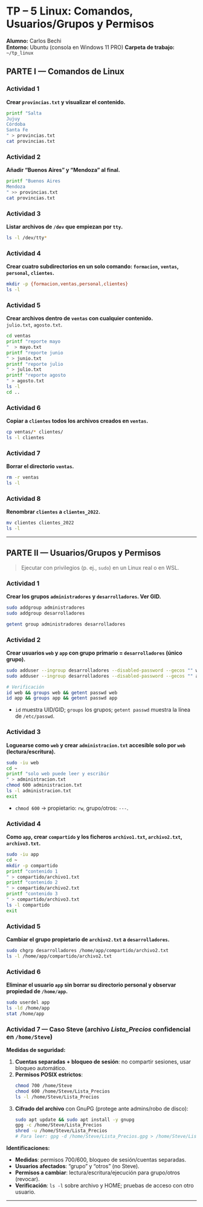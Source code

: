 # TP – 5 Linux: Comandos, Usuarios/Grupos y Permisos

**Alumno:** Carlos Bechi  
**Entorno:** Ubuntu (consola en Windows 11 PRO)
**Carpeta de trabajo:** `~/tp_linux`




## PARTE I — Comandos de Linux

### Actividad 1
**Crear `provincias.txt` y visualizar el contenido.**
```bash
printf "Salta
Jujuy
Córdoba
Santa Fe
" > provincias.txt
cat provincias.txt
```


### Actividad 2
**Añadir “Buenos Aires” y “Mendoza” al final.**
```bash
printf "Buenos Aires
Mendoza
" >> provincias.txt
cat provincias.txt
```


### Actividad 3
**Listar archivos de `/dev` que empiezan por `tty`.**
```bash
ls -l /dev/tty*

```

### Actividad 4
**Crear cuatro subdirectorios en un solo comando: `formacion`, `ventas`, `personal`, `clientes`.**
```bash
mkdir -p {formacion,ventas,personal,clientes}
ls -l
```

### Actividad 5
**Crear archivos dentro de `ventas` con cualquier contenido.**  
`julio.txt`, `agosto.txt`.
```bash
cd ventas
printf "reporte mayo
"  > mayo.txt
printf "reporte junio
" > junio.txt
printf "reporte julio
" > julio.txt
printf "reporte agosto
" > agosto.txt
ls -l
cd ..
```

### Actividad 6
**Copiar a `clientes` todos los archivos creados en `ventas`.**
```bash
cp ventas/* clientes/
ls -l clientes
```

### Actividad 7
**Borrar el directorio `ventas`.**
```bash
rm -r ventas
ls -l
```

### Actividad 8
**Renombrar `clientes` a `clientes_2022`.**
```bash
mv clientes clientes_2022
ls -l
```

---

## PARTE II — Usuarios/Grupos y Permisos

> Ejecutar con privilegios (p. ej., `sudo`) en un Linux real o en WSL.

### Actividad 1
**Crear los grupos `administradores` y `desarrolladores`. Ver GID.**
```bash
sudo addgroup administradores
sudo addgroup desarrolladores

getent group administradores desarrolladores

```

### Actividad 2
**Crear usuarios `web` y `app` con grupo primario = `desarrolladores` (único grupo).**
```bash
sudo adduser --ingroup desarrolladores --disabled-password --gecos "" web
sudo adduser --ingroup desarrolladores --disabled-password --gecos "" app

# Verificación
id web && groups web && getent passwd web
id app && groups app && getent passwd app
```
- `id` muestra UID/GID; `groups` los grupos; `getent passwd` muestra la línea de `/etc/passwd`.

### Actividad 3
**Loguearse como `web` y crear `administracion.txt` accesible solo por `web` (lectura/escritura).**
```bash
sudo -iu web
cd ~
printf "solo web puede leer y escribir
" > administracion.txt
chmod 600 administracion.txt
ls -l administracion.txt
exit
```
- `chmod 600` → propietario: `rw`, grupo/otros: `---`.

### Actividad 4
**Como `app`, crear `compartido` y los ficheros `archivo1.txt`, `archivo2.txt`, `archivo3.txt`.**
```bash
sudo -iu app
cd ~
mkdir -p compartido
printf "contenido 1
" > compartido/archivo1.txt
printf "contenido 2
" > compartido/archivo2.txt
printf "contenido 3
" > compartido/archivo3.txt
ls -l compartido
exit
```

### Actividad 5
**Cambiar el grupo propietario de `archivo2.txt` a `desarrolladores`.**
```bash
sudo chgrp desarrolladores /home/app/compartido/archivo2.txt
ls -l /home/app/compartido/archivo2.txt
```

### Actividad 6
**Eliminar el usuario `app` sin borrar su directorio personal y observar propiedad de `/home/app`.**
```bash
sudo userdel app     
ls -ld /home/app
stat /home/app
```

### Actividad 7 — Caso Steve (archivo *Lista_Precios* confidencial en `/home/Steve`)

**Medidas de seguridad:**
1. **Cuentas separadas + bloqueo de sesión**: no compartir sesiones, usar bloqueo automático.
2. **Permisos POSIX estrictos**:
   ```bash
   chmod 700 /home/Steve
   chmod 600 /home/Steve/Lista_Precios
   ls -l /home/Steve/Lista_Precios
   ```
3. **Cifrado del archivo** con GnuPG (protege ante admins/robo de disco):
   ```bash
   sudo apt update && sudo apt install -y gnupg
   gpg -c /home/Steve/Lista_Precios         
   shred -u /home/Steve/Lista_Precios        
   # Para leer: gpg -d /home/Steve/Lista_Precios.gpg > /home/Steve/Lista_Precios
   ```

**Identificaciones:**
- **Medidas**: permisos 700/600, bloqueo de sesión/cuentas separadas.
- **Usuarios afectados**: “grupo” y “otros” (no Steve).
- **Permisos a cambiar**: lectura/escritura/ejecución para grupo/otros (revocar).
- **Verificación**: `ls -l` sobre archivo y HOME; pruebas de acceso con otro usuario.

---


